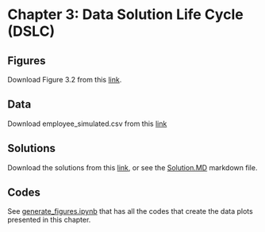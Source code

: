 # Chapter 3: Data Solution Life Cycle (DSLC)

## Figures
Download Figure 3.2 from this [link](https://www.dropbox.com/s/9mr8u3pkf4q3bnr/Figure3_2.pdf?dl=1).

## Data
Download employee_simulated.csv from this [link](https://www.dropbox.com/s/kplkzzzemip49js/employee_simulated.csv?dl=1)

## Solutions
Download the solutions from this [link](https://www.dropbox.com/s/myupp3c432qhion/CaseStudy-Answers-ch3.pdf?dl=1), or see the [Solution.MD](https://github.com/royjafari/optimizing-big-data-problem-statement/blob/main/ch3/Solutions.MD) markdown file.

## Codes
See [generate_figures.ipynb](https://github.com/royjafari/optimizing-big-data-problem-statement/blob/main/ch3/generate_figures.ipynb) that has all the codes that create the data plots presented in this chapter.
